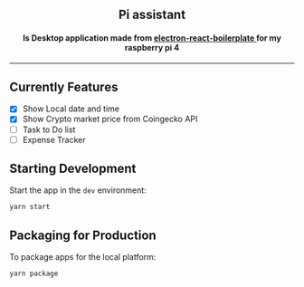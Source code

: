 <div style="text-align:center">
<h2><b>Pi assistant</b></h2>
<h4>Is Desktop application made from  <a href="https://github.com/electron-react-boilerplate/electron-react-boilerplate">electron-react-boilerplate
</a> for my raspberry pi 4 </h4>
</div>
<hr/>

## Currently Features

- [x] Show Local date and time
- [x] Show Crypto market price from Coingecko API
- [ ] Task to Do list
- [ ] Expense Tracker

## Starting Development

Start the app in the `dev` environment:

```bash
yarn start
```

## Packaging for Production

To package apps for the local platform:

```bash
yarn package
```
